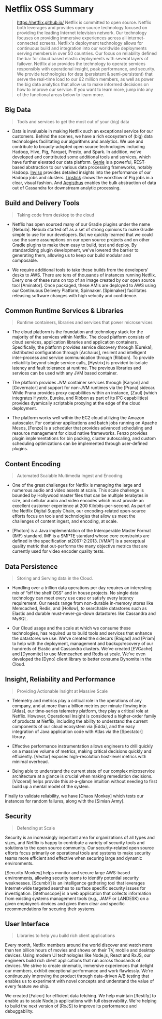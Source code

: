 # Netflix OSS Summary

> https://netflix.github.io/
> Netflix is committed to open source. Netflix both leverages and provides open source technology focused on providing the leading Internet television network. Our technology focuses on providing immersive experiences across all internet-connected screens. Netflix's deployment technology allows for continuous build and integration into our worldwide deployments serving members in over 50 countries. Our focus on reliability defined the bar for cloud based elastic deployments with several layers of failover. Netflix also provides the technology to operate services responsibly with operational insight, peak performance, and security. We provide technologies for data (persistent & semi-persistent) that serve the real-time load to our 62 million members, as well as power the big data analytics that allow us to make informed decisions on how to improve our service. If you want to learn more, jump into any of the functional areas below to learn more.

## Big Data

> Tools and services to get the most out of your (big) data

- Data is invaluable in making Netflix such an exceptional service for our customers. Behind the scenes, we have a rich ecosystem of (big) data technologies facilitating our algorithms and analytics. We use and contribute to broadly-adopted open source technologies including Hadoop, Hive, Pig, Parquet, Presto, and Spark. In addition, we’ve developed and contributed some additional tools and services, which have further elevated our data platform. [Genie](https://github.com/Netflix/genie) is a powerful, REST-based abstraction to our various data processing frameworks, notably Hadoop. [Inviso](https://github.com/Netflix/inviso) provides detailed insights into the performance of our Hadoop jobs and clusters. [Lipstick](https://github.com/Netflix/lipstick) shows the workflow of Pig jobs in a clear, visual fashion. And [Aegisthus](https://github.com/Netflix/aegisthus) enables the bulk abstraction of data out of Cassandra for downstream analytic processing.

## Build and Delivery Tools

> Taking code from desktop to the cloud

- Netflix has open sourced many of our Gradle plugins under the name [Nebula]. Nebula started off as a set of strong opinions to make Gradle simple to use for our developers. But we quickly learned that we could use the same assumptions on our open source projects and on other Gradle plugins to make them easy to build, test and deploy. By standardizing plugin development, we've lowered the barrier to generating them, allowing us to keep our build modular and composable.

- We require additional tools to take these builds from the developers' desks to AWS. There are tens of thousands of instances running Netflix. Every one of these runs on top of an image created by our open source tool [Aminator]. Once packaged, these AMIs are deployed to AWS using our Continuous Delivery Platform, Spinnaker. [Spinnaker] facilitates releasing software changes with high velocity and confidence.

## Common Runtime Services & Libraries

> Runtime containers, libraries and services that power microservices

- The cloud platform is the foundation and technology stack for the majority of the services within Netflix. The cloud platform consists of cloud services, application libraries and application containers. Specifically, the platform provides service discovery through [Eureka], distributed configuration through [Archaius], resilent and intelligent inter-process and service communication through [Ribbon]. To provide reliability beyond single service calls, [Hystrix] is provided to isolate latency and fault tolerance at runtime. The previous libraries and services can be used with any JVM based container.

- The platform provides JVM container services through [Karyon] and [Governator] and support for non-JVM runtimes via the [Prana] sidecar. While Prana provides proxy capabilities within an instance, [Zuul] (which integrates Hystrix, Eureka, and Ribbon as part of its IPC capabilities) provides dyamically scriptable proxying at the edge of the cloud deployment.

- The platform works well within the EC2 cloud utilizing the Amazon autoscaler. For container applications and batch jobs running on Apache Mesos, [Fenzo] is a scheduler that provides advanced scheduling and resource management for cloud native frameworks. Fenzo provides plugin implementations for bin packing, cluster autoscaling, and custom scheduling optimizations can be implemented through user-defined plugins.

## Content Encoding

> Automated Scalable Multimedia Ingest and Encoding

- One of the great challenges for Netflix is managing the large and numerous audio and video assets at scale. This scale challenge is bounded by Hollywood master files that can be multiple terabytes in size, and cellular audio and video encodes which must provide an excellent customer experience at 200 Kilobits-per-second. As part of the Netflix Digital Supply Chain, our encoding-related open-source efforts focus on tools and technologies that allow us meet the challenges of content ingest, and encoding, at scale.

- [Photon] is a Java implementation of the Interoperable Master Format (IMF) standard. IMF is a SMPTE standard whose core constraints are defined in the specification st2067-2:2013. [VMAF] is a perceptual quality metric that out-performs the many objective metrics that are currently used for video encoder quality tests.

## Data Persistence

> Storing and Serving data in the Cloud.

- Handling over a trillion data operations per day requires an interesting mix of “off the shelf OSS” and in house projects. No single data technology can meet every use case or satisfy every latency requirement. Our needs range from non-durable in-memory stores like Memcached, Redis, and [Hollow], to searchable datastores such as Elastic and durable must-never-go-down datastores like Cassandra and MySQL.

- Our Cloud usage and the scale at which we consume these technologies, has required us to build tools and services that enhance the datastores we use. We’ve created the sidecars [Raigad] and [Priam] to help with the deployment, management and backup/recovery of our hundreds of Elastic and Cassandra clusters. We’ve created [EVCache] and [Dynomite] to use Memcached and Redis at scale. We’ve even developed the [Dyno] client library to better consume Dynomite in the Cloud.

## Insight, Reliability and Performance

> Providing Actionable Insight at Massive Scale

- Telemetry and metrics play a critical role in the operations of any company, and at more than a billion metrics per minute flowing into [Atlas], our time-series telemetry platform, they play a critical role at Netflix. However, Operational Insight is considered a higher-order family of products at Netflix, including the ability to understand the current components of our cloud ecosystem via [Edda], and the easy integration of Java application code with Atlas via the [Spectator] library.

- Effective performance instrumentation allows engineers to drill quickly on a massive volume of metrics, making critical decisions quickly and efficiently. [Vector] exposes high-resolution host-level metrics with minimal overhead.

- Being able to understand the current state of our complex microservice architecture at a glance is crucial when making remediation decisions. [Vizceral] helps provide this at-a-glance intuition without needing to first build up a mental model of the system.

Finally to validate reliability, we have [Chaos Monkey] which tests our instances for random failures, along with the [Simian Army].

## Security

> Defending at Scale

Security is an increasingly important area for organizations of all types and sizes, and Netflix is happy to contribute a variety of security tools and solutions to the open source community. Our security-related open source efforts focus primarily on operational tools and systems to make security teams more efficient and effective when securing large and dynamic environments.

[Security Monkey] helps monitor and secure large AWS-based environments, allowing security teams to identify potential security weaknesses. [Scumblr] is an intelligence gathering tool that leverages Internet-wide targeted searches to surface specific security issues for investigation. [Stethoscope] is a web application that collects information from existing systems management tools (e.g., JAMF or LANDESK) on a given employee’s devices and gives them clear and specific recommendations for securing their systems.

## User Interface

> Libraries to help you build rich client applications

Every month, Netflix members around the world discover and watch more than ten billion hours of movies and shows on their TV, mobile and desktop devices. Using modern UI technologies like Node.js, React and RxJS, our engineers build rich client applications that run across thousands of devices. We strive to create cinematic, immersive experiences that delight our members, exhibit exceptional performance and work flawlessly. We're continuously improving the product through data-driven A/B testing that enables us to experiment with novel concepts and understand the value of every feature we ship.

We created [Falcor] for efficient data fetching. We help maintain [Restify] to enable us to scale Node.js applications with full observability. We're helping to build the next version of [RxJS] to improve its performance and debuggability.
